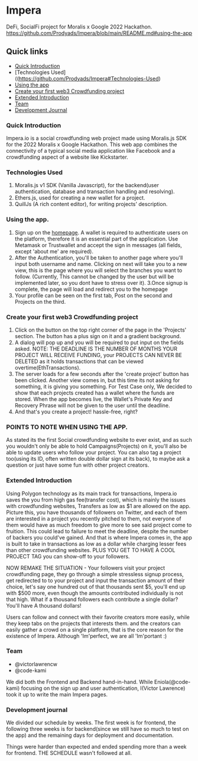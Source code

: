 # Impera
DeFi, SocialFi project for Moralis x Google 2022 Hackathon.
https://github.com/Prodyads/Impera/blob/main/README.md#using-the-app
## Quick links
- [Quick Introduction](https://github.com/Prodyads/Impera#introduction)
- [Technologies Used]((https://github.com/Prodyads/Impera#Technologies-Used)
- [Using the app](https://github.com/Prodyads/Impera#using-the-app)
- [Create your first web3 Crowdfunding project](https://github.com/Prodyads/Impera#create-your-first-web3-project)
- [Extended Introduction](https://github.com/Prodyads/Impera#extended-introduction)
- [Team](https://github.com/Prodyads/Impera#team)
- [Development Journal](https://github.com/Prodyads/Imperaa#development-journal)

### Quick Introduction
Impera.io is a social crowdfunding web project made using Moralis.js SDK for the 2022 Moralis x Google Hackathon. This web app combines the connectivity of a typical social media application like Facebook and a crowdfunding aspect of a website like Kickstarter.

### Technologies Used
1. Moralis.js v1 SDK (Vanilla Javascript), for the backend(user authentication, database and transaction handling and resolving).
2. Ethers.js, used for creating a new wallet for a project.
3. QuillJs (A rich content editor), for writing projects' description.

### Using the app.
1. Sign up on the [homepage](https://prodyads.github.io/landingpage). A wallet is required to authenticate users on the platform, therefore it is an essential part of the application. Use Metamask or Trustwallet and accept the sign in messages (all fields, except 'about me' are required).
2. After the Authentication, you'll be taken to another page where you'll input both username and name. Clicking on next will take you to a new view, this is the page where you will select the branches you want to follow. (Currently, This cannot be changed by the user but will be implemented later, so you dont have to stress over it).
3.Once signup is complete, the page will load and redirect you to the homepage
4. Your profile can be seen on the first tab, Post on the second and Projects on the third.


### Create your first web3 Crowdfunding project
1. Click on the button on the top right corner of the page in the 'Projects' section. The button has a plus sign on it and a gradient background.
2. A dialog will pop up and you will be required to put input on the fields asked. NOTE: THE DEADLINE IS THE NUMBER OF MONTHS YOUR PROJECT WILL RECEIVE FUNDING, your PROJECTS CAN NEVER BE DELETED as it holds transactions that can be viewed overtime(EthTransactions).
3. The server loads for a few seconds after the 'create project' button has been clicked. Another view comes in, but this time its not asking for something, it is giving you something. For Test Case only, We decided to show that each projects created has a wallet where the funds are stored. When the app becomes live, the Wallet's Private Key and Recovery Phrase will not be given to the user until the deadline.
4. And that's you create a project! hassle-free, right?

### POINTS TO NOTE WHEN USING THE APP.
As stated its the first Social crowdfunding website to ever exist, and as such you wouldn't only be able to hold Campaigns(Projects) on it, you'll also be able to update users who follow your project. You can also tag a project too(using its ID, often written double dollar sign at its back), to maybe ask a question or just have some fun with other project creators.

### Extended Introduction
Using Polygon technology as its main track for transactions, Impera.io saves the you from high gas fee(transfer cost), which is mainly the issues with crowdfunding websites, Transfers as low as $1 are allowed on the app. Picture this, you have thousands of followers on Twitter, and each of them are interested in a project you recently pitched to them, not everyone of them would have as much freedom to give more to see said project come to fruition. This could lead to failure to meet the deadline, despite the number of backers you could've gained. And that is where Impera comes in, the app is built to take in transactions as low as a dollar while charging lesser fees than other crowdfunding websites. PLUS YOU GET TO HAVE A COOL PROJECT TAG you can show-off to your followers.

NOW REMAKE THE SITUATION - Your followers visit your project crowdfunding page, they go through a simple stressless signup process, get redirected to to your project and input the transaction amount of their choice, let's say one hundred out of that thousands sent $5, you'll end up with $500 more, even though the amounts contributed individually is not that high. What if a thousand followers each contribute a single dollar? You'll have A thousand dollars!


Users can follow and connect with their favorite creators more easily, while they keep tabs on the projects that interests them. and the creators can easily gather a crowd on a single platform, that is the core reason for the existence of Impera. Although 'Im'perfect, we are all 'Im'portant :)

### Team
* @victorlawrencw
* @code-kami

We did both the Frontend and Backend hand-in-hand. While Eniola(@code-kami) focusing on the sign up and user authentication, I(Victor Lawrence) took it up to write the main Impera pages.

### Development journal
We divided our schedule by weeks. The first week is for frontend, the following three weeks is for backend(since we still have so much to test on the app) and the remaining days for deployment and documentation.

Things were harder than expected and ended spending more than a week for frontend. THE SCHEDULE wasn't followed at all.
